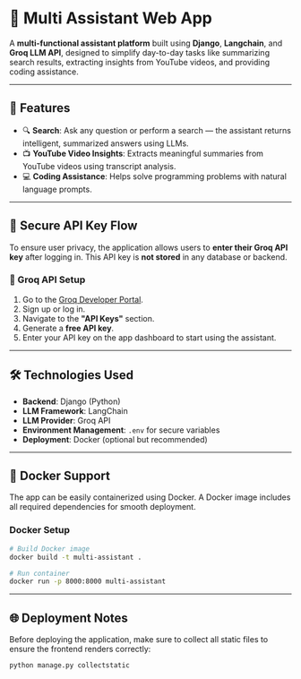 # 🧠 Multi Assistant Web App

A **multi-functional assistant platform** built using **Django**, **Langchain**, and **Groq LLM API**, designed to simplify day-to-day tasks like summarizing search results, extracting insights from YouTube videos, and providing coding assistance.

---

## 🚀 Features

- 🔍 **Search**: Ask any question or perform a search — the assistant returns intelligent, summarized answers using LLMs.
- 📺 **YouTube Video Insights**: Extracts meaningful summaries from YouTube videos using transcript analysis.
- 💻 **Coding Assistance**: Helps solve programming problems with natural language prompts.

---

## 🔐 Secure API Key Flow

To ensure user privacy, the application allows users to **enter their Groq API key** after logging in. This API key is **not stored** in any database or backend.

### 🔑 Groq API Setup
1. Go to the [Groq Developer Portal](https://console.groq.com/developer).
2. Sign up or log in.
3. Navigate to the **"API Keys"** section.
4. Generate a **free API key**.
5. Enter your API key on the app dashboard to start using the assistant.

---

## 🛠️ Technologies Used

- **Backend**: Django (Python)
- **LLM Framework**: LangChain
- **LLM Provider**: Groq API
- **Environment Management**: `.env` for secure variables
- **Deployment**: Docker (optional but recommended)

---

## 🐳 Docker Support

The app can be easily containerized using Docker. A Docker image includes all required dependencies for smooth deployment.

### Docker Setup
```bash
# Build Docker image
docker build -t multi-assistant .

# Run container
docker run -p 8000:8000 multi-assistant
```

---

## 🌐 Deployment Notes

Before deploying the application, make sure to collect all static files to ensure the frontend renders correctly:

```bash
python manage.py collectstatic
